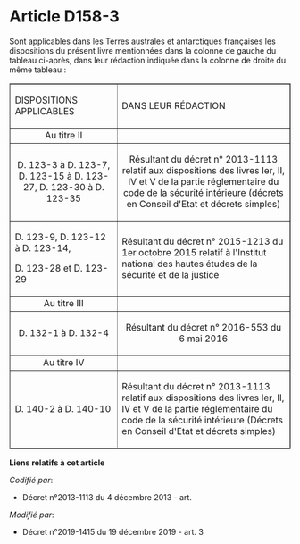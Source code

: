 # Article D158-3

Sont applicables dans les Terres australes et antarctiques françaises les dispositions du présent livre mentionnées dans la
colonne de gauche du tableau ci-après, dans leur rédaction indiquée dans la colonne de droite du même tableau :

<table border="1">
  <tbody>
    <tr>
      <td>

DISPOSITIONS APPLICABLES

</td>
      <td>

DANS LEUR RÉDACTION

</td>
    </tr>
    <tr>
      <td align="center">Au titre II</td>
      <td align="center">
    </td></tr>
    <tr>
      <td align="center">D. 123-3 à D. 123-7, D. 123-15 à D. 123-27, D. 123-30 à D. 123-35</td>
      <td align="center">

Résultant du décret n° 2013-1113 relatif aux dispositions des livres Ier, II, IV et V de la partie réglementaire du code de
la sécurité intérieure (décrets en Conseil d'Etat et décrets simples)

</td>
    </tr>
    <tr>
      <td>

D. 123-9, D. 123-12 à D. 123-14,

D. 123-28 et D. 123-29

</td>
      <td>

Résultant du décret n° 2015-1213 du 1er octobre 2015 relatif à l'Institut national des hautes études de la sécurité et de la
justice

</td>
    </tr>
    <tr>
      <td align="center">Au titre III</td>
      <td align="center">
    </td></tr>
    <tr>
      <td align="center">D. 132-1 à D. 132-4</td>
      <td align="center">

Résultant du décret n° 2016-553 du 6 mai 2016

</td>
    </tr>
    <tr>
      <td align="center">Au titre IV</td>
      <td align="center">
    </td></tr>
    <tr>
      <td align="left">

D. 140-2 à D. 140-10

</td>
      <td align="left">

Résultant du décret n° 2013-1113 relatif aux dispositions des livres Ier, II, IV et V de la partie réglementaire du code de
la sécurité intérieure (Décrets en Conseil d'Etat et décrets simples)

</td>
    </tr>
  </tbody>
</table>

**Liens relatifs à cet article**

_Codifié par_:

  - Décret n°2013-1113 du 4 décembre 2013 - art.

_Modifié par_:

  - Décret n°2019-1415 du 19 décembre 2019 - art. 3
